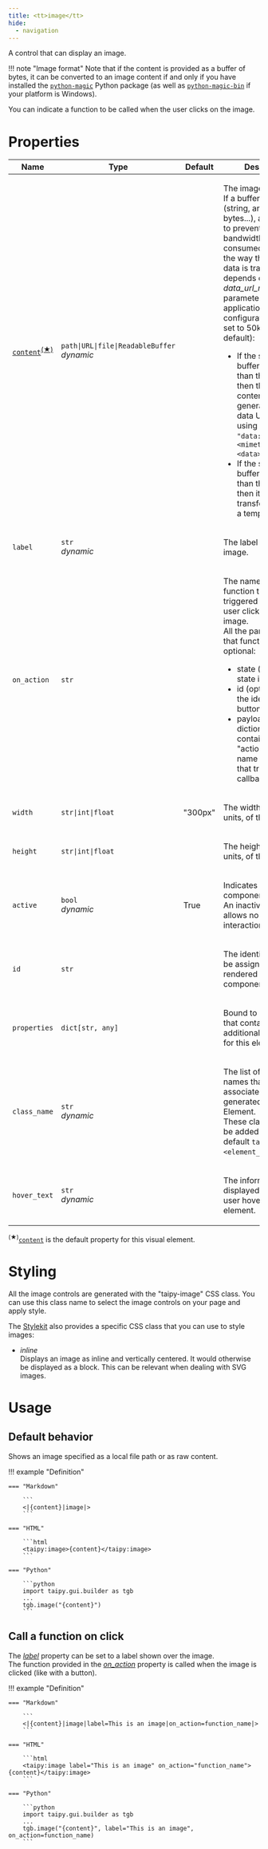 ```yaml
---
title: <tt>image</tt>
hide:
  - navigation
---
```


<!-- Category: controls -->
A control that can display an image.

!!! note "Image format"
    Note that if the content is provided as a buffer of bytes, it can be converted
    to an image content if and only if you have installed the
    [`python-magic`](https://pypi.org/project/python-magic/) Python package (as well
    as [`python-magic-bin`](https://pypi.org/project/python-magic-bin/) if your
    platform is Windows).

You can indicate a function to be called when the user clicks on the image.

# Properties


<table>
<thead>
    <tr>
    <th>Name</th>
    <th>Type</th>
    <th>Default</th>
    <th>Description</th>
    </tr>
</thead>
<tbody>
<tr>
<td nowrap><code id="p-content"><u><bold>content</bold></u></code><sup><a href="#dv">(&#9733;)</a></sup></td>
<td><code>path|URL|file|ReadableBuffer</code><br/><i>dynamic</i></td>
<td nowrap></td>
<td><p>The image source.<br/>If a buffer is provided (string, array of bytes...), and in order to prevent the bandwidth to be consumed too much, the way the image data is transferred depends on the <i>data_url_max_size</i> parameter of the application configuration (which is set to 50kB by default):
<ul>
<li>If the size of the buffer is smaller than this setting, then the raw content is generated as a
  data URL, encoded using base64 (i.e. <code>"data:&lt;mimetype&gt;;base64,&lt;data&gt;"</code>).</li>
<li>If the size of the buffer is greater than this setting, then it is transferred through a temporary
  file.</li>
</ul></p></td>
</tr>
<tr>
<td nowrap><code id="p-label">label</code></td>
<td><code>str</code><br/><i>dynamic</i></td>
<td nowrap></td>
<td><p>The label for this image.</p></td>
</tr>
<tr>
<td nowrap><code id="p-on_action">on_action</code></td>
<td><code>str</code></td>
<td nowrap></td>
<td><p>The name of a function that is triggered when the user clicks on the image.<br/>All the parameters of that function are optional:
<ul>
<li>state (<code>State^</code>): the state instance.</li>
<li>id (optional[str]): the identifier of the button.</li>
<li>payload (dict): a dictionary that contains the key "action" set to the name of the action that triggered this callback.</li>
</ul></p></td>
</tr>
<tr>
<td nowrap><code id="p-width">width</code></td>
<td><code>str|int|float</code></td>
<td nowrap>"300px"</td>
<td><p>The width, in CSS units, of this element.</p></td>
</tr>
<tr>
<td nowrap><code id="p-height">height</code></td>
<td><code>str|int|float</code></td>
<td nowrap></td>
<td><p>The height, in CSS units, of this element.</p></td>
</tr>
<tr>
<td nowrap><code id="p-active">active</code></td>
<td><code>bool</code><br/><i>dynamic</i></td>
<td nowrap>True</td>
<td><p>Indicates if this component is active.<br/>An inactive component allows no user interaction.</p></td>
</tr>
<tr>
<td nowrap><code id="p-id">id</code></td>
<td><code>str</code></td>
<td nowrap></td>
<td><p>The identifier that will be assigned to the rendered HTML component.</p></td>
</tr>
<tr>
<td nowrap><code id="p-properties">properties</code></td>
<td><code>dict[str, any]</code></td>
<td nowrap></td>
<td><p>Bound to a dictionary that contains additional properties for this element.</p></td>
</tr>
<tr>
<td nowrap><code id="p-class_name">class_name</code></td>
<td><code>str</code><br/><i>dynamic</i></td>
<td nowrap></td>
<td><p>The list of CSS class names that will be associated with the generated HTML Element.<br/>These class names will be added to the default <code>taipy-&lt;element_type&gt;</code>.</p></td>
</tr>
<tr>
<td nowrap><code id="p-hover_text">hover_text</code></td>
<td><code>str</code><br/><i>dynamic</i></td>
<td nowrap></td>
<td><p>The information that is displayed when the user hovers over this element.</p></td>
</tr>
  </tbody>
</table>

<p><sup id="dv">(&#9733;)</sup><a href="#p-content" title="Jump to the default property documentation."><code>content</code></a> is the default property for this visual element.</p>

# Styling

All the image controls are generated with the "taipy-image" CSS class. You can use this class
name to select the image controls on your page and apply style.

The [Stylekit](../styling/stylekit.md) also provides a specific CSS class that you can use to style
images:

- *inline*<br/>
  Displays an image as inline and vertically centered. It would otherwise be displayed as a block.
  This can be relevant when dealing with SVG images.

# Usage

## Default behavior

Shows an image specified as a local file path or as raw content.

!!! example "Definition"

    === "Markdown"

        ```
        <|{content}|image|>
        ```

    === "HTML"

        ```html
        <taipy:image>{content}</taipy:image>
        ```

    === "Python"

        ```python
        import taipy.gui.builder as tgb
        ...
        tgb.image("{content}")
        ```

## Call a function on click

The [*label*](#p-label) property can be set to a label shown over the image.<br/>
The function provided in the [*on_action*](#p-on_action) property is called when the image is
clicked (like with a button).

!!! example "Definition"

    === "Markdown"

        ```
        <|{content}|image|label=This is an image|on_action=function_name|>
        ```

    === "HTML"

        ```html
        <taipy:image label="This is an image" on_action="function_name">{content}</taipy:image>
        ```

    === "Python"

        ```python
        import taipy.gui.builder as tgb
        ...
        tgb.image("{content}", label="This is an image", on_action=function_name)
        ```
